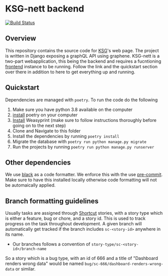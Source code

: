 # KSG-nett backend
[![Build Status](https://travis-ci.org/KSG-IT/ksg-nett.svg?branch=develop)](https://travis-ci.org/KSG-IT/ksg-nett)

## Overview
This repository contains the source code for [KSG](https://www.samfundet.no/kafe-og-serveringsgjengen)'s web page. The project is written in Django exposing a graphQL API using graphene. KSG-nett is a two-part webapplication, this being the backend and requires a fucntioning [frontend](https://www.github.com/KSG-IT/ksg-nett-frontend) instance to be running. Follow the link and the quickstart section over there in addition to here to get everything up and running.

## Quickstart
Dependencies are managed with `poetry`. To run the code do the following

1. Make sure you have python 3.8 available on the computer
2. [install](https://python-poetry.org/docs/#installation) poetry on your computer
3. [Install](https://doc.courtbouillon.org/weasyprint/stable/first_steps.html#installation) Weasyprint (make sure to follow instructions thoroughly before going on to the next step) 
4. Clone and Navigate to this folder
5. Install the dependencies by running `poetry install`
6. Migrate the database with `poetry run python manage.py migrate`
7. Run the projects by running `poetry run python manage.py runserver`

## Other dependencies
We use [black](https://black.readthedocs.io/en/stable/) as a code formatter. We enforce this with the use [pre-commit](https://pre-commit.com/). Make sure to have this installed locally otherwise code formatting will not be automaically applied. 

## Branch formatting guidelines
Usually tasks are assigned through [Shortcut](https://app.shortcut.io/ksg-it/stories/space) stories, with a story type which is either a feature, bug or chore, and a story id. This is used to track progress on the task throughout development. A given branch will automatically get tracked if the branch includes `sc-<story-id>` anywhere in its name.

- Our branches follows a convention of `story-type/sc-<story-id>/branch-name`

So a story which is a bug type, with an id of 666 and a title of "Dashboard renders wrong data" would be named `bug/sc-666/dashboard-renders-wrong-data` or similar.



